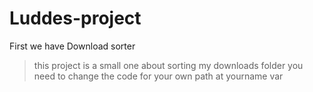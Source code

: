 # Luddes-project

First we have Download sorter
> this project is a small one about sorting my downloads folder
> you need to change the code for your own path at yourname var
